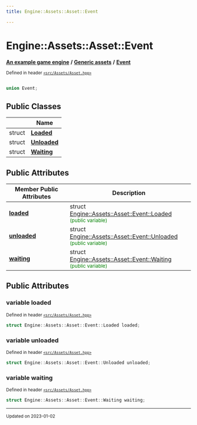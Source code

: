 ```yaml
---
title: Engine::Assets::Asset::Event

---
```


# Engine::Assets::Asset::Event

**[An example game engine](/libraries/group__Engine.md)** **/** **[Generic assets](/libraries/group__Assets.md)** **/** 
**[Event](/classes/unionEngine_1_1Assets_1_1Asset_1_1Event.md)**

<sup>Defined in header [`<src/Assets/Asset.hpp>`](/files/Asset_8hpp.md#file-asset.hpp)</sup>



```cpp

union Event;
```



## Public Classes

|                | Name           |
| -------------- | -------------- |
| struct | **[Loaded](/classes/structEngine_1_1Assets_1_1Asset_1_1Event_1_1Loaded.md)**  |
| struct | **[Unloaded](/classes/structEngine_1_1Assets_1_1Asset_1_1Event_1_1Unloaded.md)**  |
| struct | **[Waiting](/classes/structEngine_1_1Assets_1_1Asset_1_1Event_1_1Waiting.md)**  |

## Public Attributes

| Member Public Attributes| Description    |
| -------------- | -------------- |
| **[loaded](/classes/unionEngine_1_1Assets_1_1Asset_1_1Event.md#variable-loaded)** | struct [Engine::Assets::Asset::Event::Loaded](/classes/structEngine_1_1Assets_1_1Asset_1_1Event_1_1Loaded.md)<br> <sup><span style="color:green">(public variable)</span></sup> |
| **[unloaded](/classes/unionEngine_1_1Assets_1_1Asset_1_1Event.md#variable-unloaded)** | struct [Engine::Assets::Asset::Event::Unloaded](/classes/structEngine_1_1Assets_1_1Asset_1_1Event_1_1Unloaded.md)<br> <sup><span style="color:green">(public variable)</span></sup> |
| **[waiting](/classes/unionEngine_1_1Assets_1_1Asset_1_1Event.md#variable-waiting)** | struct [Engine::Assets::Asset::Event::Waiting](/classes/structEngine_1_1Assets_1_1Asset_1_1Event_1_1Waiting.md)<br> <sup><span style="color:green">(public variable)</span></sup> |





## Public Attributes

### variable loaded

<sup>Defined in header [`<src/Assets/Asset.hpp>`](/files/Asset_8hpp.md#file-asset.hpp)</sup>
```cpp
struct Engine::Assets::Asset::Event::Loaded loaded;
```


### variable unloaded

<sup>Defined in header [`<src/Assets/Asset.hpp>`](/files/Asset_8hpp.md#file-asset.hpp)</sup>
```cpp
struct Engine::Assets::Asset::Event::Unloaded unloaded;
```


### variable waiting

<sup>Defined in header [`<src/Assets/Asset.hpp>`](/files/Asset_8hpp.md#file-asset.hpp)</sup>
```cpp
struct Engine::Assets::Asset::Event::Waiting waiting;
```


-------------------------------

<sub>Updated on 2023-01-02</sub>